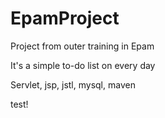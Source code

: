# EpamProject
Project from outer training in Epam

It's a simple to-do list on every day

Servlet, jsp, jstl, mysql, maven


test!
